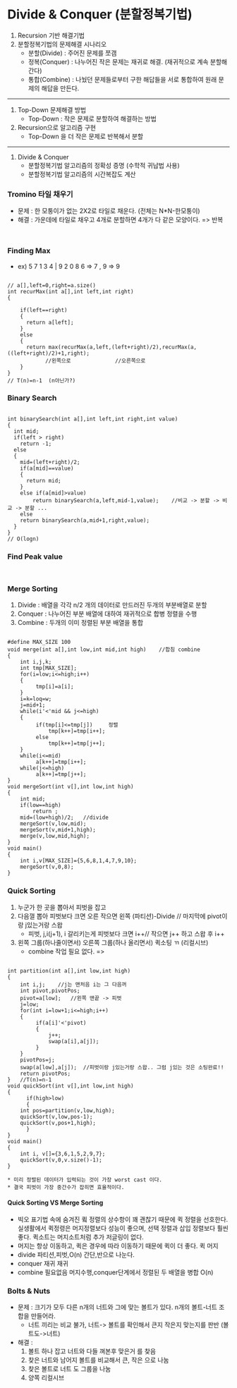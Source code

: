 # Divide & Conquer (분할정복기법)
1. Recursion 기반 해결기법
2. 분할정복기법의 문제해결 시나리오
    * 분할(Divide) : 주어진 문제를 쪼갬
    * 정복(Conquer) : 나누어진 작은 문제는 재귀로 해결. (재귀적으로 계속 분할해간다)
    * 통합(Combine) : 나눴던 문제들로부터 구한 해답들을 서로 통합하여 원래 문제의 해답을 만든다.
----
1. Top-Down 문제해결 방법
    * Top-Down : 작은 문제로 분할하여 해결하는 방법
2. Recursion으로 알고리즘 구현
    * Top-Down 을 더 작은 문제로 반복해서 분할
----
1. Divide & Conquer
    * 분할정복기법 알고리즘의 정확성 증명 (수학적 귀납법 사용)
    * 분할정복기법 알고리즘의 시간복잡도 계산 
### Tromino 타일 채우기
- 문제 : 한 모퉁이가 없는 2X2로 타일로 채운다. (전체는 N*N-한모퉁이)
- 해결 : 가운데에 타일로 채우고 4개로 분할하면 4개가 다 같은 모양이다. => 반복
<pre><code>
</code></pre>
### Finding Max
- ex) 5 7 1 3 4 | 9 2 0 8 6 => 7 , 9 => 9 
<pre><code>
// a[],left=0,right=a.size()
int recurMax(int a[],int left,int right)
{
	
	if(left==right)
	{
	  return a[left];
	}
	else
	{
	  return max(recurMax(a,left,(left+right)/2),recurMax(a,((left+right)/2)+1,right); 
			//왼쪽으로				//오른쪽으로	
	}
}
// T(n)=n-1  (n아닌가?)
</code></pre>
### Binary Search
<pre><code>
int binarySearch(int a[],int left,int right,int value)
{
  int mid;
  if(left > right)
	return -1;
  else
  {
    mid=(left+right)/2;
    if(a[mid]==value)
    {
      return mid;
    }
    else if(a[mid]>value)
    	return binarySearch(a,left,mid-1,value);	//비교 -> 분할 -> 비교 -> 분할 ... 
    else
	return binarySearch(a,mid+1,right,value);
  }
}
// O(logn)
</code></pre>

### Find Peak value
<pre><code>
</code></pre>
### Merge Sorting
1. Divide : 배열을 각각 n/2 개의 데이터로 만드러진 두개의 부분배열로 분할
2. Conquer : 나누어진 부분 배열에 대하여 재귀적으로 합병 정렬을 수행
3. Combine : 두개의 이미 정렬된 부분 배열을 통합
<pre><code>
#define MAX_SIZE 100
void merge(int a[],int low,int mid,int high)	//합침 combine
{
	int i,j,k;
	int tmp[MAX_SIZE];
	for(i=low;i<=high;i++)
	{
		 tmp[i]=a[i];
	}
	i=k=loq=w;
	j=mid+1;
	while(i'<'mid && j<=high)
	{
		 if(tmp[i]<=tmp[j])		정렬
			 tmp[k++]=tmp[i++];
		 else
			 tmp[k++]=tmp[j++];
	}
	while(i<=mid)
		 a[k++]=tmp[i++];
	while(j<=high)
		 a[k++]=tmp[j++];
}
void mergeSort(int v[],int low,int high)	
{
	int mid;
	if(low==high)
 		return ;
	mid=(low+high)/2;	//divide
	mergeSort(v,low,mid);
	mergeSort(v,mid+1,high);
	merge(v,low,mid,high);
}
void main()
{
	int i,v[MAX_SIZE]={5,6,8,1,4,7,9,10};
	mergeSort(v,0,8);
}
</code></pre>
### Quick Sorting

1. 누군가 한 곳을 뽑아서 피벗을 잡고
2. 다음껄 뽑아 피벗보다 크면 오른 작으면 왼쪽 (파티션)-Divide // 마지막에 pivot이랑 j있는거랑 스왑
    * 피벗, j,i(j+1),  i 갈리키는게 피벗보다 크면 i++// 작으면 j++ 하고 스왑 후 i++	
3. 왼쪽 그룹(하나줄이면서) 오른쪽 그룹(하나 올리면서)  퀵소팅 ㄲ (리컬시브)
    * combine 작업 필요 없다. =>
<pre><code>
int partition(int a[],int low,int high)
{
	int i,j;	//j는 맨처음 i는 그 다음꺼
	int pivot,pivotPos;
	pivot=a[low];	//왼쪽 맨끝 -> 피벗
	j=low;
	for(int i=low+1;i<=high;i++)
	{
		 if(a[i]'<'pivot)
		 {
			 j++;
			 swap(a[i],a[j]);
		 }
	}
	pivotPos=j;
	swap(a[low],a[j]);	//피벗이랑 j있는거랑 스왑.. 그럼 j있는 것은 소팅완료!!
	return pivotPos;
}	//T(n)=n-1
void quickSort(int v[],int low,int high)
{
      if(high>low)
      {
	int pos=partition(v,low,high);
	quickSort(v,low,pos-1);
	quickSort(v,pos+1,high);	
      }
}
void main()
{
	int i, v[]={3,6,1,5,2,9,7};
	quickSort(v,0,v.size()-1);
}
</code></pre>	
    * 미리 정렬된 데이터가 입력되는 것이 가장 worst cast 이다.
    * 결국 피벗이 가장 중간수가 잡히면 효율적이다.

#### Quick Sorting  VS  Merge Sorting

* 빅오 표기법 속에 숨겨진 큌 정렬의 상수항이 꽤 괜찮기 때문에 퀵 정렬을 선호한다. 실생활에서 퀵정령은 머지정렬보다 성능이 좋으며, 선택 정렬과 삽입 정렬보다 훨씬 좋다. 퀵소트는 머지소트처럼 추가 저글링이 없다.
* 머지는 항상 이동하고, 퀵은 경우에 따라 이동하기 때문에 퀵이 더 좋다.
		   퀵			   머지
* divide	파티션,피벗,O(n)		간단,반으로 나눈다.
* conquer	재귀			재귀
* combine	필요없음		머지수행,conquer단계에서 정렬된 두 배열을 병합 O(n)

### Bolts & Nuts
* 문제 : 크기가 모두 다른 n개의 너트와 그에 맞는 볼트가 있다. n개의 볼트-너트 조합을 만들어라.
    - 너트 끼리는 비교 불가, 너트-> 볼트를 확인해서 큰지 작은지 맞는지를 판반 (볼트도->너트)
* 해결 : 
    1) 볼트 하나 잡고 너트와 다들 껴본후 맞은거 를 찾음
    2) 찾은 너트와 남어지 볼트를 비교해서 큰, 작은 으로 나눔
    3) 찾은 볼트로 너트 도 그룹을 나눔
    4) 양쪽 리컬시브








